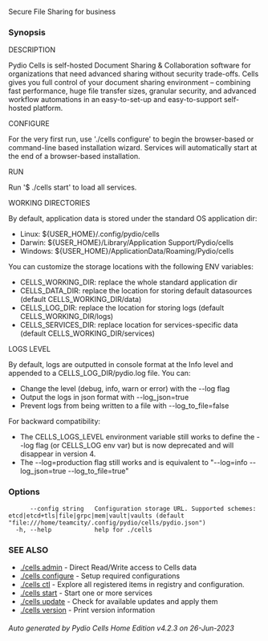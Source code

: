 Secure File Sharing for business

### Synopsis


DESCRIPTION

  Pydio Cells is self-hosted Document Sharing & Collaboration software for organizations that need 
  advanced sharing without security trade-offs. Cells gives you full control of your document sharing 
  environment – combining fast performance, huge file transfer sizes, granular security, and advanced 
  workflow automations in an easy-to-set-up and easy-to-support self-hosted platform.

CONFIGURE

  For the very first run, use './cells configure' to begin the browser-based or command-line based installation wizard. 
  Services will automatically start at the end of a browser-based installation.

RUN

  Run '$ ./cells start' to load all services.

WORKING DIRECTORIES

  By default, application data is stored under the standard OS application dir: 
  
   - Linux: ${USER_HOME}/.config/pydio/cells
   - Darwin: ${USER_HOME}/Library/Application Support/Pydio/cells
   - Windows: ${USER_HOME}/ApplicationData/Roaming/Pydio/cells

  You can customize the storage locations with the following ENV variables: 
  
   - CELLS_WORKING_DIR: replace the whole standard application dir
   - CELLS_DATA_DIR: replace the location for storing default datasources (default CELLS_WORKING_DIR/data)
   - CELLS_LOG_DIR: replace the location for storing logs (default CELLS_WORKING_DIR/logs)
   - CELLS_SERVICES_DIR: replace location for services-specific data (default CELLS_WORKING_DIR/services) 

LOGS LEVEL

  By default, logs are outputted in console format at the Info level and appended to a CELLS_LOG_DIR/pydio.log file. You can: 
   - Change the level (debug, info, warn or error) with the --log flag
   - Output the logs in json format with --log_json=true 
   - Prevent logs from being written to a file with --log_to_file=false

  For backward compatibility:
   - The CELLS_LOGS_LEVEL environment variable still works to define the --log flag (or CELLS_LOG env var)
     but is now deprecated and will disappear in version 4.     
   - The --log=production flag still works and is equivalent to "--log=info --log_json=true --log_to_file=true"
      


### Options

```
      --config string   Configuration storage URL. Supported schemes: etcd|etcd+tls|file|grpc|mem|vault|vaults (default "file:///home/teamcity/.config/pydio/cells/pydio.json")
  -h, --help            help for ./cells
```

### SEE ALSO

* [./cells admin](./cells-admin)	 - Direct Read/Write access to Cells data
* [./cells configure](./cells-configure)	 - Setup required configurations
* [./cells ctl](./cells-ctl)	 - Explore all registered items in registry and configuration.
* [./cells start](./cells-start)	 - Start one or more services
* [./cells update](./cells-update)	 - Check for available updates and apply them
* [./cells version](./cells-version)	 - Print version information

###### Auto generated by Pydio Cells Home Edition v4.2.3 on 26-Jun-2023
